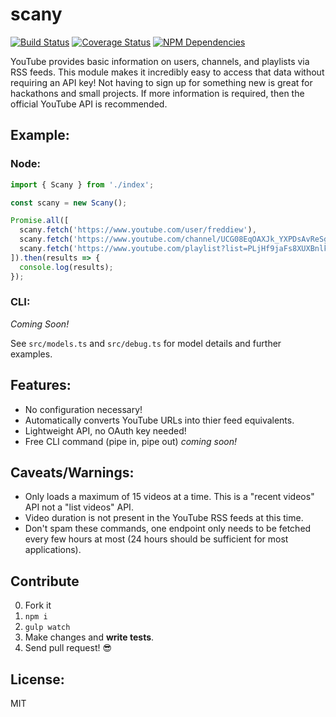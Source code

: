# scany

[![Build Status](https://travis-ci.org/JimmyBoh/scany.svg?branch=master)](https://travis-ci.org/JimmyBoh/scany)
[![Coverage Status](https://coveralls.io/repos/github/JimmyBoh/scany/badge.svg?branch=master)](https://coveralls.io/github/JimmyBoh/scany?branch=master)
[![NPM Dependencies](https://david-dm.org/JimmyBoh/scany.svg)](https://david-dm.org/JimmyBoh/scany)

YouTube provides basic information on users, channels, and playlists via RSS feeds. This module makes it incredibly easy to access that data without requiring an API key! Not having to sign up for something new is great for hackathons and small projects. If more information is required, then the official YouTube API is recommended.


## Example:

### Node:

```ts
import { Scany } from './index';

const scany = new Scany();

Promise.all([
  scany.fetch('https://www.youtube.com/user/freddiew'),
  scany.fetch('https://www.youtube.com/channel/UCG08EqOAXJk_YXPDsAvReSg'),
  scany.fetch('https://www.youtube.com/playlist?list=PLjHf9jaFs8XUXBnlkBAuRkOpUJosxJ0Vx')
]).then(results => {
  console.log(results);
});
```

### CLI:
_Coming Soon!_

See `src/models.ts` and `src/debug.ts` for model details and further examples.

## Features:
 - No configuration necessary!
 - Automatically converts YouTube URLs into thier feed equivalents.
 - Lightweight API, no OAuth key needed!
 - Free CLI command (pipe in, pipe out) _coming soon!_

## Caveats/Warnings:
 - Only loads a maximum of 15 videos at a time. This is a "recent videos" API not a "list videos" API.
 - Video duration is not present in the YouTube RSS feeds at this time.
 - Don't spam these commands, one endpoint only needs to be fetched every few hours at most (24 hours should be sufficient for most applications).

 
## Contribute
 
 0. Fork it
 1. `npm i`
 2. `gulp watch`
 3. Make changes and **write tests**.
 4. Send pull request! :sunglasses:
 
## License:
 
MIT